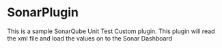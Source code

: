 # SonarPlugin
This is a sample SonarQube Unit Test Custom plugin. This plugin will read the xml file and load the values on to the Sonar Dashboard
